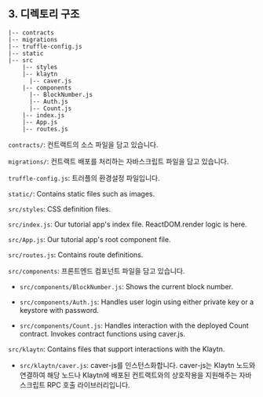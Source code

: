 ## 3. 디렉토리 구조 <a id="3-directory-structure"></a>
```
|-- contracts
|-- migrations
|-- truffle-config.js
|-- static  
|-- src  
    |-- styles
    |-- klaytn
      |-- caver.js
    |-- components
      |-- BlockNumber.js
      |-- Auth.js
      |-- Count.js
    |-- index.js
    |-- App.js
    |-- routes.js
```

`contracts/`: 컨트랙트의 소스 파일을 담고 있습니다.

`migrations/`: 컨트랙트 배포를 처리하는 자바스크립트 파일을 담고 있습니다.

`truffle-config.js`: 트러플의 환경설정 파일입니다.

`static/`: Contains static files such as images.

`src/styles`: CSS definition files.

`src/index.js`: Our tutorial app's index file. ReactDOM.render logic is here.

`src/App.js`: Our tutorial app's root component file.

`src/routes.js`: Contains route definitions.

`src/components`: 프론트엔드 컴포넌트 파일을 담고 있습니다.

* `src/components/BlockNumber.js`: Shows the current block number.

* `src/components/Auth.js`: Handles user login using either private key or a keystore with password.

* `src/components/Count.js`: Handles interaction with the deployed Count contract. Invokes contract functions using caver.js.

`src/klaytn`: Contains files that support interactions with the Klaytn.

* `src/klaytn/caver.js`: caver-js를 인스턴스화합니다. caver-js는 Klaytn 노드와 연결하여 해당 노드나 Klaytn에 배포된 컨트랙트와의 상호작용을 지원해주는 자바스크립트 RPC 호출 라이브러리입니다.


